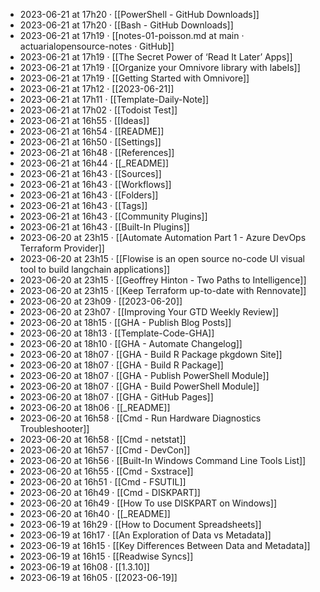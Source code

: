 - 2023-06-21 at 17h20 · [[PowerShell - GitHub Downloads]]
- 2023-06-21 at 17h20 · [[Bash - GitHub Downloads]]
- 2023-06-21 at 17h19 · [[notes-01-poisson.md at main · actuarialopensource-notes · GitHub]]
- 2023-06-21 at 17h19 · [[The Secret Power of ‘Read It Later’ Apps]]
- 2023-06-21 at 17h19 · [[Organize your Omnivore library with labels]]
- 2023-06-21 at 17h19 · [[Getting Started with Omnivore]]
- 2023-06-21 at 17h12 · [[2023-06-21]]
- 2023-06-21 at 17h11 · [[Template-Daily-Note]]
- 2023-06-21 at 17h02 · [[Todoist Test]]
- 2023-06-21 at 16h55 · [[Ideas]]
- 2023-06-21 at 16h54 · [[README]]
- 2023-06-21 at 16h50 · [[Settings]]
- 2023-06-21 at 16h48 · [[References]]
- 2023-06-21 at 16h44 · [[_README]]
- 2023-06-21 at 16h43 · [[Sources]]
- 2023-06-21 at 16h43 · [[Workflows]]
- 2023-06-21 at 16h43 · [[Folders]]
- 2023-06-21 at 16h43 · [[Tags]]
- 2023-06-21 at 16h43 · [[Community Plugins]]
- 2023-06-21 at 16h43 · [[Built-In Plugins]]
- 2023-06-20 at 23h15 · [[Automate Automation Part 1 - Azure DevOps Terraform Provider]]
- 2023-06-20 at 23h15 · [[Flowise is an open source no-code UI visual tool to build langchain applications]]
- 2023-06-20 at 23h15 · [[Geoffrey Hinton - Two Paths to Intelligence]]
- 2023-06-20 at 23h15 · [[Keep Terraform up-to-date with Rennovate]]
- 2023-06-20 at 23h09 · [[2023-06-20]]
- 2023-06-20 at 23h07 · [[Improving Your GTD Weekly Review]]
- 2023-06-20 at 18h15 · [[GHA - Publish Blog Posts]]
- 2023-06-20 at 18h13 · [[Template-Code-GHA]]
- 2023-06-20 at 18h10 · [[GHA - Automate Changelog]]
- 2023-06-20 at 18h07 · [[GHA - Build R Package pkgdown Site]]
- 2023-06-20 at 18h07 · [[GHA - Build R Package]]
- 2023-06-20 at 18h07 · [[GHA - Publish PowerShell Module]]
- 2023-06-20 at 18h07 · [[GHA - Build PowerShell Module]]
- 2023-06-20 at 18h07 · [[GHA - GitHub Pages]]
- 2023-06-20 at 18h06 · [[_README]]
- 2023-06-20 at 16h58 · [[Cmd - Run Hardware Diagnostics Troubleshooter]]
- 2023-06-20 at 16h58 · [[Cmd - netstat]]
- 2023-06-20 at 16h57 · [[Cmd - DevCon]]
- 2023-06-20 at 16h56 · [[Built-In Windows Command Line Tools List]]
- 2023-06-20 at 16h55 · [[Cmd - Sxstrace]]
- 2023-06-20 at 16h51 · [[Cmd - FSUTIL]]
- 2023-06-20 at 16h49 · [[Cmd - DISKPART]]
- 2023-06-20 at 16h49 · [[How To use DISKPART on Windows]]
- 2023-06-20 at 16h40 · [[_README]]
- 2023-06-19 at 16h29 · [[How to Document Spreadsheets]]
- 2023-06-19 at 16h17 · [[An Exploration of Data vs Metadata]]
- 2023-06-19 at 16h15 · [[Key Differences Between Data and Metadata]]
- 2023-06-19 at 16h15 · [[Readwise Syncs]]
- 2023-06-19 at 16h08 · [[1.3.10]]
- 2023-06-19 at 16h05 · [[2023-06-19]]
